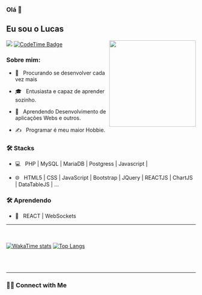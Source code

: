 ### Olá 👋<h2> Eu sou o Lucas</h2>

<img align='right' src="https://media.giphy.com/media/M9gbBd9nbDrOTu1Mqx/giphy.gif" width="230">

![](https://komarev.com/ghpvc/?username=umLusca)
[![CodeTime Badge](https://img.shields.io/endpoint?style=flat&color=039&url=https%3A%2F%2Fapi.codetime.dev%2Fshield%3Fid%3D30825%26project%3D%26in=0)](https://github.com/umLusca/umLusca/)
<h3> Sobre mim: </h3>



- 🤔 &nbsp; Procurando se desenvolver cada vez mais

- 🎓 &nbsp; Entusiasta e capaz de aprender sozinho.

- 🌱 &nbsp; Aprendendo Desenvolvimento de aplicações Webs e outros.

- ✍️ &nbsp; Programar é meu maior Hobbie.



<h3>🛠 Stacks</h3>



- 💻 &nbsp; PHP | MySQL | MariaDB | Postgress | Javascript | 

- 🌐 &nbsp; HTML5 | CSS | JavaScript | Bootstrap | JQuery | REACTJS | ChartJS | DataTableJS | ...




<h3>🛠 Aprendendo</h3>

- 🔧 &nbsp; REACT | WebSockets

<hr>

<!--START_SECTION:waka-->
<!--END_SECTION:waka-->


<br/><br/>
 [![WakaTime stats](https://github-readme-stats.vercel.app/api?username=umLusca&show_icons=true&theme=transparent&locale=pt-br)](https://github.com/umLusca/umLusca/) [![Top Langs](https://github-readme-stats.vercel.app/api/top-langs/?username=umLusca&layout=compact&theme=transparent&locale=pt-br)](https://github.com/umLusca/umLusca/)





<br><br>


<hr>

<h3> 🤝🏻 Connect with Me </h3>

<br>
